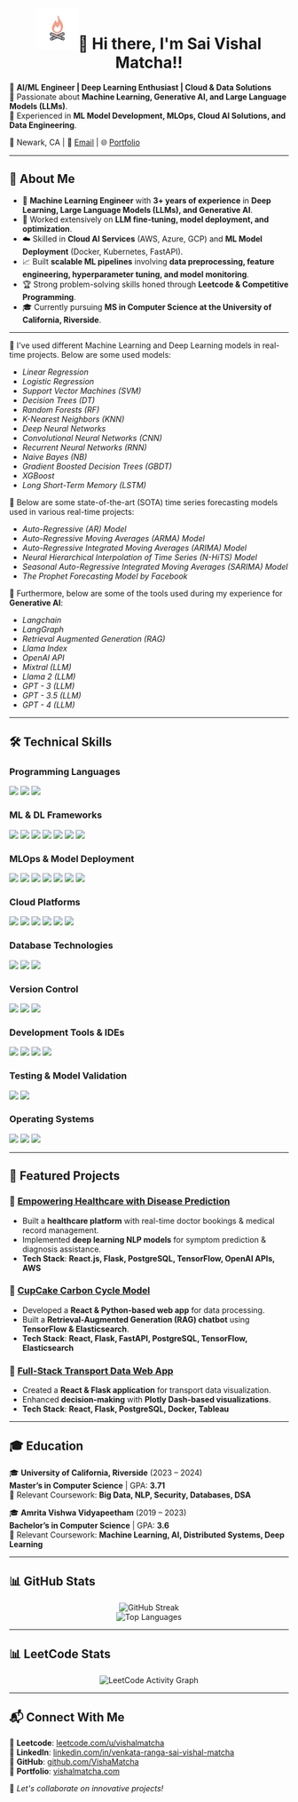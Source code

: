 <h1 align = "center"><img src="https://github.com/VishaMatcha/VishaMatcha/blob/main/animat-campfire-color.gif" width="75" />👋 Hi there, I'm Sai Vishal Matcha!!</h1>
 
🔹 **AI/ML Engineer | Deep Learning Enthusiast | Cloud & Data Solutions**  
🔹 Passionate about **Machine Learning, Generative AI, and Large Language Models (LLMs)**.  
🔹 Experienced in **ML Model Development, MLOps, Cloud AI Solutions, and Data Engineering**.  

📍 Newark, CA | 📧 [Email](mailto:sai.vishal.17.24@gmail.com) | 🌐 [Portfolio](https://vishalmatcha.com)  

---

## 🚀 About Me

- 🤖 **Machine Learning Engineer** with **3+ years of experience** in **Deep Learning, Large Language Models (LLMs), and Generative AI**.
- 🔬 Worked extensively on **LLM fine-tuning, model deployment, and optimization**.
- ☁️ Skilled in **Cloud AI Services** (AWS, Azure, GCP) and **ML Model Deployment** (Docker, Kubernetes, FastAPI).
- 📈 Built **scalable ML pipelines** involving **data preprocessing, feature engineering, hyperparameter tuning, and model monitoring**.
- 🏆 Strong problem-solving skills honed through **Leetcode & Competitive Programming**.
- 🎓 Currently pursuing **MS in Computer Science at the University of California, Riverside**.
---

🔭 I've used different Machine Learning and Deep Learning models in real-time projects. Below are some used models:

* *Linear Regression*
* *Logistic Regression*
* *Support Vector Machines (SVM)*
* *Decision Trees (DT)*
* *Random Forests (RF)*
* *K-Nearest Neighbors (KNN)*
* *Deep Neural Networks*
* *Convolutional Neural Networks (CNN)*
* *Recurrent Neural Networks (RNN)*
* *Naive Bayes (NB)*
* *Gradient Boosted Decision Trees (GBDT)*
* *XGBoost*
* *Long Short-Term Memory (LSTM)*

🔭 Below are some state-of-the-art (SOTA) time series forecasting models used in various real-time projects: 

* *Auto-Regressive (AR) Model*
* *Auto-Regressive Moving Averages (ARMA) Model*
* *Auto-Regressive Integrated Moving Averages (ARIMA) Model*
* *Neural Hierarchical Interpolation of Time Series (N-HiTS) Model*
* *Seasonal Auto-Regressive Integrated Moving Averages (SARIMA) Model*
* *The Prophet Forecasting Model by Facebook*

🔭 Furthermore, below are some of the tools used during my experience for __Generative AI__:

* *Langchain*
* *LangGraph*
* *Retrieval Augmented Generation (RAG)*
* *Llama Index*
* *OpenAI API*
* *Mixtral (LLM)*
* *Llama 2 (LLM)*
* *GPT - 3 (LLM)*
* *GPT - 3.5 (LLM)*
* *GPT - 4 (LLM)*

---
## 🛠️ Technical Skills

### **Programming Languages**
[![](https://img.shields.io/badge/Python-FFD43B?style=for-the-badge&logo=python&logoColor=darkgreen)](https://www.python.org)
[![](https://img.shields.io/badge/SQL-4479A1?style=for-the-badge&logo=postgresql&logoColor=white)](https://www.postgresql.org/)
[![](https://img.shields.io/badge/C++-00599C?style=for-the-badge&logo=c%2B%2B&logoColor=white)](https://isocpp.org/)


### **ML & DL Frameworks**
[![](https://img.shields.io/badge/TensorFlow-FF6F00?style=for-the-badge&logo=TensorFlow&logoColor=white)](https://www.tensorflow.org)
[![](https://img.shields.io/badge/PyTorch-EE4C2C?style=for-the-badge&logo=PyTorch&logoColor=white)](https://pytorch.org)
[![](https://img.shields.io/badge/scikit_learn-F7931E?style=for-the-badge&logo=scikit-learn&logoColor=white)](https://scikit-learn.org/stable/)
[![](https://img.shields.io/badge/Pandas-150458?style=for-the-badge&logo=pandas&logoColor=white)](https://pandas.pydata.org/)
[![](https://img.shields.io/badge/NumPy-013243?style=for-the-badge&logo=numpy&logoColor=white)](https://numpy.org/)
[![](https://img.shields.io/badge/Matplotlib-11557C?style=for-the-badge&logo=matplotlib&logoColor=white)](https://matplotlib.org/)
[![](https://img.shields.io/badge/PyTorch%20Lightning-792EE5?style=for-the-badge&logo=pytorch-lightning&logoColor=white)](https://lightning.ai/)

### **MLOps & Model Deployment**
[![](https://img.shields.io/badge/Docker-2496ED?style=for-the-badge&logo=docker&logoColor=white)](https://www.docker.com)
[![](https://img.shields.io/badge/Kubernetes-326CE5?style=for-the-badge&logo=kubernetes&logoColor=white)](https://kubernetes.io/)
[![](https://img.shields.io/badge/FastAPI-009688?style=for-the-badge&logo=fastapi&logoColor=white)](https://fastapi.tiangolo.com/)
[![](https://img.shields.io/badge/REST-0099cc?style=for-the-badge&logo=rest&logoColor=white)](https://restfulapi.net/)
[![](https://img.shields.io/badge/CI/CD-FF4088?style=for-the-badge&logo=githubactions&logoColor=white)](https://github.com/features/actions)
[![](https://img.shields.io/badge/Jenkins-D24939?style=for-the-badge&logo=jenkins&logoColor=white)](https://www.jenkins.io/)
[![](https://img.shields.io/badge/Azure%20Pipelines-0078D7?style=for-the-badge&logo=azurepipelines&logoColor=white)](https://azure.microsoft.com/en-us/services/devops/pipelines/)

### **Cloud Platforms**
[![](https://img.shields.io/badge/AWS-FF9900?style=for-the-badge&logo=amazonaws&logoColor=white)](https://aws.amazon.com/)
[![](https://img.shields.io/badge/AWS%20EC2-FF9900?style=for-the-badge&logo=amazonaws&logoColor=white)](https://aws.amazon.com/ec2/)
[![](https://img.shields.io/badge/AWS%20S3-569A31?style=for-the-badge&logo=amazonaws&logoColor=white)](https://aws.amazon.com/s3/)
[![](https://img.shields.io/badge/AWS%20IAM-232F3E?style=for-the-badge&logo=amazonaws&logoColor=white)](https://aws.amazon.com/iam/)
[![](https://img.shields.io/badge/AWS%20Lambda-FF9900?style=for-the-badge&logo=awslambda&logoColor=white)](https://aws.amazon.com/lambda/)
[![](https://img.shields.io/badge/Microsoft%20Azure-0078D4?style=for-the-badge&logo=microsoftazure&logoColor=white)](https://azure.microsoft.com/)

### **Database Technologies**
[![](https://img.shields.io/badge/PostgreSQL-336791?style=for-the-badge&logo=postgresql&logoColor=white)](https://www.postgresql.org/)
[![](https://img.shields.io/badge/MySQL-4479A1?style=for-the-badge&logo=mysql&logoColor=white)](https://www.mysql.com)
[![](https://img.shields.io/badge/MongoDB-47A248?style=for-the-badge&logo=mongodb&logoColor=white)](https://www.mongodb.com/)

### **Version Control**
[![](https://img.shields.io/badge/Git-F05032?style=for-the-badge&logo=git&logoColor=white)](https://git-scm.com/)
[![](https://img.shields.io/badge/GitHub-181717?style=for-the-badge&logo=github&logoColor=white)](https://github.com/)
[![](https://img.shields.io/badge/GitLab-FC6D26?style=for-the-badge&logo=gitlab&logoColor=white)](https://gitlab.com/)

### **Development Tools & IDEs**
[![](https://img.shields.io/badge/Jupyter-DA5B0B?style=for-the-badge&logo=jupyter&logoColor=white)](https://jupyter.org/)
[![](https://img.shields.io/badge/PyCharm-000000?style=for-the-badge&logo=pycharm&logoColor=white)](https://www.jetbrains.com/pycharm/)
[![](https://img.shields.io/badge/VSCode-007ACC?style=for-the-badge&logo=visualstudiocode&logoColor=white)](https://code.visualstudio.com/)
[![](https://img.shields.io/badge/Anaconda-44A833?style=for-the-badge&logo=anaconda&logoColor=white)](https://www.anaconda.com/)

### **Testing & Model Validation**
[![](https://img.shields.io/badge/Pytest-0A9EDC?style=for-the-badge&logo=pytest&logoColor=white)](https://docs.pytest.org/en/latest/)
[![](https://img.shields.io/badge/Unittest-00599C?style=for-the-badge&logo=python&logoColor=white)](https://docs.python.org/3/library/unittest.html)

### **Operating Systems**
[![](https://img.shields.io/badge/Windows-0078D6?style=for-the-badge&logo=windows&logoColor=white)](https://www.microsoft.com/windows/)
[![](https://img.shields.io/badge/Linux-FCC624?style=for-the-badge&logo=linux&logoColor=black)](https://www.linux.org/)
[![](https://img.shields.io/badge/macOS-000000?style=for-the-badge&logo=apple&logoColor=white)](https://www.apple.com/macos/)

---

## 📂 Featured Projects

### 🔹 [Empowering Healthcare with Disease Prediction](https://ieeexplore.ieee.org/document/10353384)  
- Built a **healthcare platform** with real-time doctor bookings & medical record management.  
- Implemented **deep learning NLP models** for symptom prediction & diagnosis assistance.  
- **Tech Stack**: **React.js, Flask, PostgreSQL, TensorFlow, OpenAI APIs, AWS**  

### 🔹 [CupCake Carbon Cycle Model](https://github.com/VishaMatcha/CupCake-Carbon-Cycle)  
- Developed a **React & Python-based web app** for data processing.  
- Built a **Retrieval-Augmented Generation (RAG) chatbot** using **TensorFlow & Elasticsearch**.  
- **Tech Stack**: **React, Flask, FastAPI, PostgreSQL, TensorFlow, Elasticsearch**  

### 🔹 [Full-Stack Transport Data Web App](https://github.com/VishaMatcha/Transport-Data-App)  
- Created a **React & Flask application** for transport data visualization.  
- Enhanced **decision-making** with **Plotly Dash-based visualizations**.  
- **Tech Stack**: **React, Flask, PostgreSQL, Docker, Tableau**  

---

## 🎓 Education

🎓 **University of California, Riverside** (2023 – 2024)  
**Master’s in Computer Science** | GPA: **3.71**  
📌 Relevant Coursework: **Big Data, NLP, Security, Databases, DSA**  

🎓 **Amrita Vishwa Vidyapeetham** (2019 – 2023)  
**Bachelor’s in Computer Science** | GPA: **3.6**  
📌 Relevant Coursework: **Machine Learning, AI, Distributed Systems, Deep Learning**  

---

## 📊 GitHub Stats

<p align="center">
  <img src="https://streak-stats.demolab.com?user=VishaMatcha&theme=dark&hide_border=true" alt="GitHub Streak" />
  <br>
  <img src="https://github-readme-stats.vercel.app/api/top-langs/?username=VishaMatcha&layout=compact&theme=dark" alt="Top Languages"/>
</p>

---

## 📊 LeetCode Stats

<p align="center">
  <img src="https://leetcard.jacoblin.cool/vishalmatcha?ext=heatmap" alt="LeetCode Activity Graph"/>
</p>

---

## 📬 Connect With Me

🔗 **Leetcode**: [leetcode.com/u/vishalmatcha](https://leetcode.com/u/vishalmatcha/)  
🔗 **LinkedIn**: [linkedin.com/in/venkata-ranga-sai-vishal-matcha](https://www.linkedin.com/in/venkata-ranga-sai-vishal-matcha-bb6953215/)  
🔗 **GitHub**: [github.com/VishaMatcha](https://github.com/VishaMatcha)  
🔗 **Portfolio**: [vishalmatcha.com](https://vishalmatcha.com)  

🚀 *Let's collaborate on innovative projects!*  
